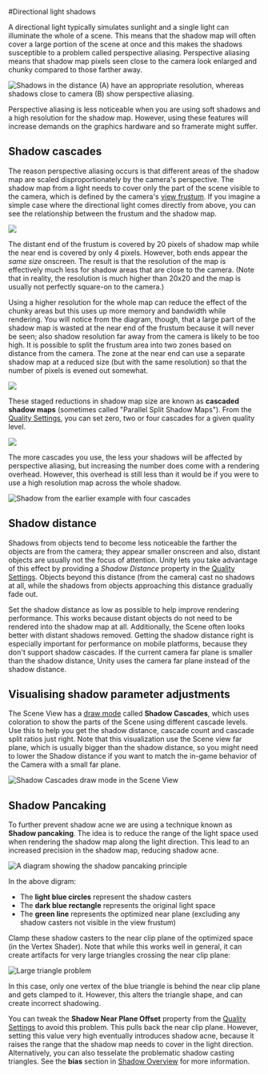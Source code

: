 #Directional light shadows

A directional light typically simulates sunlight and a single light can illuminate the whole of a scene. This means that the shadow map will often cover a large portion of the scene at once and this makes the shadows susceptible to a problem called perspective aliasing. Perspective aliasing means that shadow map pixels seen close to the camera look enlarged and chunky compared to those farther away.

![Shadows in the distance (A) have an appropriate resolution, whereas shadows close to camera (B) show perspective aliasing.](../uploads/Main/DirShadowAliasing.png)

Perspective aliasing is less noticeable when you are using soft shadows and a high resolution for the shadow map. However, using these features will increase demands on the graphics hardware and so framerate might suffer.


## Shadow cascades

The reason perspective aliasing occurs is that different areas of the shadow map are scaled disproportionately by the camera's perspective. The shadow map from a light needs to cover only the part of the scene visible to the camera, which is defined by the camera's [view frustum](UnderstandingFrustum). If you imagine a simple case where the directional light comes directly from above, you can see the relationship between the frustum and the shadow map.

![](../uploads/Main/ShadMapFrustumDiagram.svg)

The distant end of the frustum is covered by 20 pixels of shadow map while the near end is covered by only 4 pixels. However, both ends appear the _same size_ onscreen. The result is that the resolution of the map is effectively much less for shadow areas that are close to the camera. (Note that in reality, the resolution is much higher than 20x20 and the map is usually not perfectly square-on to the camera.)

Using a higher resolution for the whole map can reduce the effect of the chunky areas but this uses up more memory and bandwidth while rendering. You will notice from the diagram, though, that a large part of the shadow map is wasted at the near end of the frustum because it will never be seen; also shadow resolution far away from the camera is likely to be too high. It is possible to split the frustum area into two zones based
on distance from the camera. The zone at the near end can use a separate shadow map at a reduced size (but with the same resolution) so that the number of pixels is evened out somewhat.

![](../uploads/Main/ShadMapCascadeDiagram.svg)

These staged reductions in shadow map size are known as **cascaded shadow maps** (sometimes called "Parallel Split Shadow Maps"). From the [Quality Settings](class-QualitySettings), you can set zero, two or four cascades for a given quality level.

![](../uploads/Main/ShadCascadeQualSettings.png)


The more cascades you use, the less your shadows will be affected by perspective aliasing, but increasing the number does come with a rendering overhead. However, this overhead is still less than it would be if you were to use a high resolution map across the whole shadow.

![Shadow from the earlier example with four cascades](../uploads/Main/ShadCascade4.png)

## Shadow distance

Shadows from objects tend to become less noticeable the farther the objects are from the camera; they appear smaller onscreen and also, distant objects are usually not the focus of attention. Unity lets you take advantage of this effect by providing a _Shadow Distance_ property in the [Quality Settings](class-QualitySettings). Objects beyond this distance (from the camera) cast no shadows at all, while the shadows from objects approaching this distance gradually fade out.

Set the shadow distance as low as possible to help improve rendering performance. This works because distant objects do not need to be rendered into the shadow map at all. Additionally, the Scene often looks better with distant shadows removed. Getting the shadow distance right is especially important for performance on mobile platforms, because they don't support shadow cascades. If the current camera far plane is smaller than the shadow distance, Unity uses the camera far plane instead of the shadow distance.


## Visualising shadow parameter adjustments

The Scene View has a [draw mode](ViewModes) called __Shadow Cascades__, which uses coloration to show the parts of the Scene using different cascade levels. Use this to help you get the shadow distance, cascade count and cascade split ratios just right. Note that this visualization use the Scene view far plane, which is usually bigger than the shadow distance, so you might need to lower the Shadow distance if you want to match the in-game behavior of the Camera with a small far plane.

![Shadow Cascades draw mode in the Scene View](../uploads/Main/ShadCascade4Visualization.png)


## Shadow Pancaking

To further prevent shadow acne we are using a technique known as __Shadow pancaking__. The idea is to reduce the range of the light space used when rendering the shadow map along the light direction. This lead to an increased precision in the shadow map, reducing shadow acne.

![A diagram showing the shadow pancaking principle](../uploads/Main/PancakingIdea.png)

In the above digram:

* The **light blue circles** represent the shadow casters
* The **dark blue rectangle** represents the original light space
* The **green line** represents the optimized near plane (excluding any shadow casters not visible in the view frustum)

Clamp these shadow casters to the near clip plane of the optimized space (in the Vertex Shader). Note that while this works well in general, it can create artifacts for very large triangles crossing the near clip plane:

![Large triangle problem](../uploads/Main/PancakingProblem.png)

In this case, only one vertex of the blue triangle is behind the near clip plane and gets clamped to it. However, this alters the triangle shape, and can create incorrect shadowing.

You can tweak the __Shadow Near Plane Offset__ property from the [Quality Settings](class-QualitySettings) to avoid this problem. This pulls back the near clip plane. However, setting this value very high eventually introduces shadow acne, because it raises the range that the shadow map needs to cover in the light direction. Alternatively, you can also tesselate the problematic shadow casting triangles. See the __bias__ section in [Shadow Overview](ShadowOverview) for more information.

